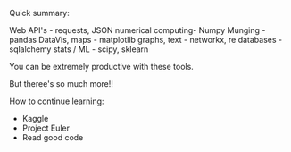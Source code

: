Quick summary:

Web API's   - requests, JSON
numerical computing-    Numpy
Munging     -pandas
DataVis, maps     - matplotlib
graphs, text    - networkx, re
databases       - sqlalchemy
stats / ML      - scipy, sklearn

You can be extremely productive with these tools.

But theree's so much more!!

How to continue learning:
- Kaggle
- Project Euler
- Read good code
